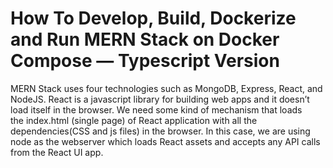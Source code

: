 # How To Develop, Build, Dockerize and Run MERN Stack on Docker Compose — Typescript Version
MERN Stack uses four technologies such as MongoDB, Express, React, and NodeJS. React is a javascript library for building web apps and it doesn’t load itself in the browser. We need some kind of mechanism that loads the index.html (single page) of React application with all the dependencies(CSS and js files) in the browser. In this case, we are using node as the webserver which loads React assets and accepts any API calls from the React UI app.
